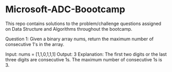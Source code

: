 # Microsoft-ADC-Boootcamp
This repo contains solutions to the problem/challenge questions assigned on Data Structure and Algorithms throughout the bootcamp.

Question 1: 
Given a binary array nums, return the maximum number of consecutive 1's in the array.

Input: nums = [1,1,0,1,1,1]
Output: 3
Explanation: The first two digits or the last three digits are consecutive 1s. The maximum number of consecutive 1s is 3.
